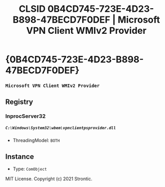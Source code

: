 ﻿---
title: "CLSID 0B4CD745-723E-4D23-B898-47BECD7F0DEF | Microsoft VPN Client WMIv2 Provider"
excerpt: What is COM-Object CLSID 0B4CD745-723E-4D23-B898-47BECD7F0DEF?
---

# {0B4CD745-723E-4D23-B898-47BECD7F0DEF}

### `Microsoft VPN Client WMIv2 Provider`

## Registry


### InprocServer32

##### `C:\Windows\System32\wbem\vpnclientpsprovider.dll`
* ThreadingModel: `BOTH`

## Instance

* Type: `ComObject`

MIT License. Copyright (c) 2021 Strontic.


